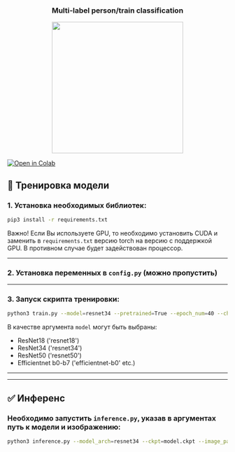 ### <p align="center">Multi-label person/train classification</p>  

<p align="center"><img src="https://i.ibb.co/q5MxxqV/screenshot-2.png" height="300"></p>  


[![Open in Colab](https://colab.research.google.com/assets/colab-badge.svg)](https://colab.research.google.com/drive/1aZujmHUjzw5CPbIVwpYB2wt1kMKXy7Xx?usp=sharing)
## 🚀 Тренировка модели

### 1. Установка необходимых библиотек:
  ```sh
  pip3 install -r requirements.txt
  ```
Важно! Если Вы используете GPU, то необходимо установить CUDA и заменить в `requirements.txt` версию torch на версию с поддержкой GPU. 
В противном случае будет задействован процессор.


-----
### 2. Установка переменных в `config.py` (можно пропустить)

-----
### 3. Запуск скрипта тренировки:
```sh
python3 train.py --model=resnet34 --pretrained=True --epoch_num=40 --checkpoints=ckpts
  ```
 В качестве аргумента `model` могут быть выбраны:
 * ResNet18 ('resnet18')
 * ResNet34 ('resnet34')
 * ResNet50 ('resnet50')
 * Efficientnet b0-b7 ('efficientnet-b0' etc.)

-----
-----
## ✅ Инференс
###  Необходимо запустить `inference.py`, указав в аргументах путь к модели и изображению:
  ```sh
  python3 inference.py --model_arch=resnet34 --ckpt=model.ckpt --image_path=image.jpg
  ```
  
